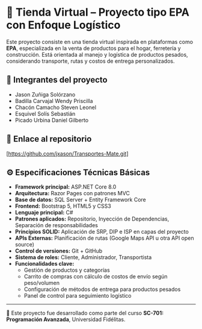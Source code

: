 # 🛒 Tienda Virtual – Proyecto tipo EPA con Enfoque Logístico

Este proyecto consiste en una tienda virtual inspirada en plataformas como **EPA**, especializada en la venta de productos para el hogar, ferretería y construcción. Está orientada al manejo y logística de productos pesados, considerando transporte, rutas y costos de entrega personalizados.

## 👥 Integrantes del proyecto
- Jason Zuñiga Solórzano  
- Badilla Carvajal Wendy Priscilla  
- Chacón Camacho Steven Leonel  
- Esquivel Solís Sebastián  
- Picado Urbina Daniel Gilberto  

## 🔗 Enlace al repositorio
[https://github.com/jxason/Transportes-Mate.git]

## ⚙️ Especificaciones Técnicas Básicas

- **Framework principal:** ASP.NET Core 8.0  
- **Arquitectura:** Razor Pages con patrones MVC  
- **Base de datos:** SQL Server + Entity Framework Core  
- **Frontend:** Bootstrap 5, HTML5 y CSS3  
- **Lenguaje principal:** C#  
- **Patrones aplicados:** Repositorio, Inyección de Dependencias, Separación de responsabilidades  
- **Principios SOLID:** Aplicación de SRP, DIP e ISP en capas del proyecto  
- **APIs Externas:** Planificación de rutas (Google Maps API u otra API open source)  
- **Control de versiones:** Git + GitHub  
- **Sistema de roles:** Cliente, Administrador, Transportista  
- **Funcionalidades clave:**  
  - Gestión de productos y categorías  
  - Carrito de compras con cálculo de costos de envío según peso/volumen  
  - Configuración de métodos de entrega para productos pesados  
  - Panel de control para seguimiento logístico  

---

📌 Este proyecto fue desarrollado como parte del curso **SC-701: Programación Avanzada**, Universidad Fidélitas.

